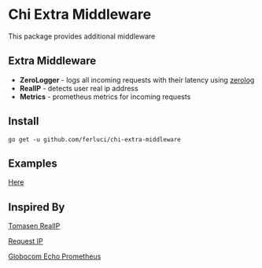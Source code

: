 # Chi Extra Middleware
This package provides additional middleware

## Extra Middleware
* **ZeroLogger** - logs all incoming requests with their latency using [zerolog](https://github.com/rs/zerolog)
* **RealIP** - detects user real ip address
* **Metrics** - prometheus metrics for incoming requests

## Install
`go get -u github.com/ferluci/chi-extra-middleware`

## Examples
[Here](https://github.com/ferluci/chi-extra-middleware/blob/master/_examples/)

## Inspired By
[Tomasen RealIP](https://github.com/tomasen/realip)

[Request IP](https://www.npmjs.com/package/request-ip)

[Globocom Echo Prometheus](https://github.com/globocom/echo-prometheus)
